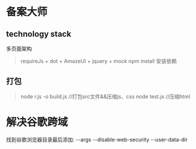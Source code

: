 # 备案大师
## technology stack
多页面架构

> requireJs + dot + AmazeUI + jquery + mock
npm install 安装依赖
## 打包
>node r.js -o build.js //打包src文件&&压缩js、css
>node test.js //压缩html

# 解决谷歌跨域
找到谷歌浏览器目录最后添加:
  --args   --disable-web-security   --user-data-dir
